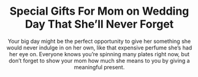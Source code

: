 ---
layout: post
title: Special Gifts For Mom on Wedding Day That She’ll Never Forget
subtitle: Your big day might be the perfect opportunity to give her something she would never indulge in on her own, like that expensive perfume she’s had her eye on. Everyone knows you’re spinning many plates right now, but don’t forget to show your mom how much she means to you by giving a meaningful present.
header-img: "img/post/2023/09/copied/medium_gifts_for_mom_on_wedding_day_46793787ec.jpg"
header-style: text
permalink: "/gifts-mom-wedding-day/"
catalog: true
tags:
  - Recipients 
  - Men
---   